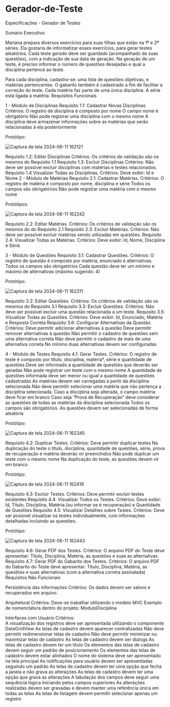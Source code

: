 # Gerador-de-Teste
Especificações - Gerador de Testes



Sumário Executivo:

Mariana prepara diversos exercícios para suas filhas que estão na 1ª e 2ª séries.  Ela gostaria de informatizar esses exercícios, para gerar testes aleatórios. Cada teste  gerado deve ser guardado (acompanhado de suas questões), com a indicação de sua  data de geração. Na geração de um teste, é preciso informar o número de questões  desejadas e qual a disciplina pertence ao teste.


Para cada disciplina, cadastra-se: uma lista de questões objetivas, e matérias pertencentes. O gabarito também é  cadastrado a fim de facilitar a correção do teste. Cada matéria faz parte de uma única  disciplina. A série está ligada à matéria. 
Requisitos Funcionais

1 - Módulo de Disciplinas
Requisito 1.1: Cadastrar Novas Disciplinas
Critérios:
O registro de disciplina é composto por nome
O campo nome é obrigatório
Não pode registrar uma disciplina com o mesmo nome
A disciplina deve armazenar informações sobre as matérias que serão relacionadas à ela posteriormente

Protótipo:

![Captura de tela 2024-06-11 162121](https://github.com/Han-Solo-e-Chewbacca/Gerador-De-Teste/assets/161324428/eb54a2da-77b9-41a9-a070-a127a3311e79)



Requisito 1.2: Editar Disciplinas
	Critérios:
Os critérios de validação são os mesmos do Requisito 1.1
Requisito 1.3: Excluir Disciplinas
	Critérios:
Não deve ser possível excluir disciplinas com matérias e testes relacionados.
Requisito 1.4 Visualizar Todas as Disciplinas.
Critérios:
Deve exibir: Id e Nome
2 - Módulo de Matérias
Requisito 2.1: Cadastrar Matérias.
Critérios:
O registro de matéria é composto por nome, disciplina e série
Todos os campos são obrigatórios
Não pode registrar uma matéria com o mesmo nome

Protótipos:

![Captura de tela 2024-06-11 162242](https://github.com/Han-Solo-e-Chewbacca/Gerador-De-Teste/assets/161324428/fde6efa5-01dd-48c8-8594-6ee4aa6cb7c4)


Requisito 2.2: Editar Matérias.
	Critérios:
Os critérios de validação são os mesmos do do Requisito 2.1
Requisito 2.3: Excluir Matérias.
	Critérios:
Não deve ser possível excluir matérias sendo utilizadas em questões.
Requisito 2.4: Visualizar Todas as Matérias.
	Critérios:
Deve exibir: Id, Nome, Disciplina e Série



3 - Módulo de Questões
Requisito 3.1: Cadastrar Questões.
Critérios:
O registro de questão é composto por matéria, enunciado e alternativas.
Todos os campos são obrigatórios
Cada questão deve ter um mínimo e máximo de alternativas (máximo sugerido: 4)

Protótipo:

![Captura de tela 2024-06-11 162311](https://github.com/Han-Solo-e-Chewbacca/Gerador-De-Teste/assets/161324428/fc2c3b2f-569e-4699-9396-234fe22e1dfe)



Requisito 3.2: Editar Questões.
	Critérios:
Os critérios de validação são os mesmos do Requisito 3.1
Requisito 3.3: Excluir Questões.
	Critérios:
Não deve ser possível excluir uma questão relacionada a um teste.
Requisito 3.5: Visualizar Todas as Questões.
Critérios:
Deve exibir: Id, Enunciado, Matéria e Resposta Correta
Requisito 3.6: Configurar Alternativas da Questão.
Critérios:
Deve permitir adicionar alternativas à questão
Deve permitir remover alternativas à questão
Não permitir o cadastro de questões sem uma alternativa correta
Não deve permitir o cadastro de mais de uma alternativa correta
No mínimo duas alternativas devem ser configuradas

4 - Módulo de Testes
Requisito 4.1: Gerar Testes.
Critérios:
O registro de teste é composto por título, disciplina, matéria*, série e quantidade de questões
Deve ser informado a quantidade de questões que deverão ser geradas
Não pode registrar um teste com o mesmo nome
A quantidade de questões informada deve ser menor ou igual a quantidade de questões cadastradas
As matérias devem ser carregadas a partir da disciplina selecionada
Não deve permitir selecionar uma matéria que não pertença a disciplina selecionada.
Caso a disciplina seja alterada, o campo matéria deve ficar em branco
Caso seja “Prova de Recuperação” deve considerar as questões de todas as matérias da disciplina selecionada
Todos os campos são obrigatórios.
As questões devem ser selecionadas de forma aleatória

Protótipo:

![Captura de tela 2024-06-11 162345](https://github.com/Han-Solo-e-Chewbacca/Gerador-De-Teste/assets/161324428/3962dbcc-8538-45cc-aeab-aa40a0d6348e)


Requisito 4.2: Duplicar Testes.
Critérios:
Deve permitir duplicar testes
Na duplicação do teste o título, disciplina, quantidade de questões, série, prova de recuperação e matéria deverão vir preenchidos
Não pode duplicar um teste com o mesmo nome
Na duplicação do teste, as questões devem vir em branco

Protótipo:


![Captura de tela 2024-06-11 162419](https://github.com/Han-Solo-e-Chewbacca/Gerador-De-Teste/assets/161324428/51ab5bfe-3fe4-487a-8cfd-e0989e2929b4)







Requisito 4.3: Excluir Testes.
	Critérios:
Deve permitir excluir testes existentes
Requisito 4.4: Visualizar Todos os Testes.
Critérios:
Deve exibir: Id, Título, Disciplina, Matéria (ou informar se é recuperação) e Quantidade de Questões
Requisito 4.5: Visualizar Detalhes sobre Testes.
Critérios:
Deve ser possível visualizar os testes individualmente, com informações detalhadas incluindo as questões.

Protótipo:

![Captura de tela 2024-06-11 162443](https://github.com/Han-Solo-e-Chewbacca/Gerador-De-Teste/assets/161324428/a2de3e22-1f61-450f-b631-3b457f24067f)


Requisito 4.6: Gerar PDF dos Testes.
Critérios:
O arquivo PDF do Teste deve apresentar: Título, Disciplina, Matéria, as questões e suas as alternativas
Requisito 4.7: Gerar PDF do Gabarito dos Testes.
Critérios:
O arquivo PDF do Gabarito do Teste deve apresentar: Título, Disciplina, Matéria, as questões e suas alternativas (com a alternativa correta assinalada)
Requisitos Não Funcionais

Persistência das informações
Critérios:
Os dados devem ser salvos e recuperados em arquivo.

Arquitetural 
	Critérios:
Deve-se trabalhar utilizando o modelo MVC
Exemplo de nomenclatura dentro do projeto: ModuloDisciplina

Interfaces com Usuário
	Critérios:	
A visualização dos registros deve ser apresentada utilizando o componente DataGridView
As telas de cadastro devem aparecer centralizadas
Não deve permitir redimensionar telas de cadastro
Não deve permitir minimizar ou maximizar telas de cadastro
As telas de cadastro devem ser dialogs
As telas de cadastro devem ter um título
Os elementos das telas de cadastro devem seguir um padrão de posicionamento
Os elementos das telas de cadastro devem estar alinhados
O nome do sistema deve ser apresentado na tela principal
As notificações para usuário devem ser apresentadas seguindo um padrão
As telas de cadastro devem ter uma opção que fecha a janela e não grava as alterações
As telas de cadastro devem ter uma opção que grava as alterações
A tabulação dos campos deve seguir uma sequência lógica iniciando pelos campos superiores
As alterações realizadas devem ser gravadas e devem manter uma referência única em todas as telas
As telas de listagem devem permitir selecionar apenas um registro
